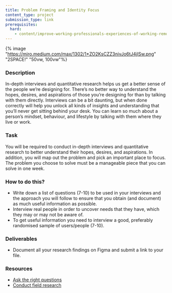 ```yaml
---
title: Problem Framing and Identity Focus
content_type: project
submission_type: link
prerequisites:
  hard:
    - content/improve-working-professionals-experiences-of-working-remotely
---
```


{% image "https://miro.medium.com/max/1302/1*ZO2KsCZZ3nivJo6tJ4jISw.png" "2SPACE!" "50vw, 100vw"%}

### Description

In-depth interviews and quantitative research helps us get a better sense of the people we’re designing for. There’s no better way to understand the hopes, desires, and aspirations of those you’re designing for than by talking with them directly. Interviews can be a bit daunting, but when done correctly will help you unlock all kinds of insights and understanding that you’ll never get sitting behind your desk. You can learn so much about a person’s mindset, behaviour, and lifestyle by talking with them where they live or work.

### Task

You will be required to conduct in-depth interviews and quantitative research to better understand their hopes, desires, and aspirations. In addition, you will map out the problem and pick an important place to focus. The problem you choose to solve must be a manageable piece that you can solve in one week.

### How to do this?

- Write down a list of questions (7-10) to be used in your interviews and the approach you will follow to ensure that you obtain (and document) as much useful information as possible.
- Interview real people in order to uncover needs that they have, which they may or may not be aware of.
- To get useful information you need to interview a good, preferably randomised sample of users/people (7-10).

### Deliverables

- Document all your research findings on Figma and submit a link to your file.

### Resources

- [Ask the right questions](https://openclassrooms.com/en/courses/4555276-conduct-design-and-user-research/4791916-ask-the-right-questions)
- [Conduct field research](https://openclassrooms.com/en/courses/4555276-conduct-design-and-user-research/4792046-conduct-field-research-and-ethnography)
